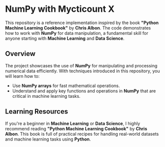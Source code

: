 # NumPy with Mycticount X

This repository is a reference implementation inspired by the book **"Python Machine Learning Cookbook"** by **Chris Albon**. The code demonstrates how to work with **NumPy** for data manipulation, a fundamental skill for anyone starting with **Machine Learning** and **Data Science**.

## Overview

The project showcases the use of **NumPy** for manipulating and processing numerical data efficiently. With techniques introduced in this repository, you will learn how to:
- Use **NumPy arrays** for fast mathematical operations.
- Understand and apply key functions and operations in **NumPy** that are critical in machine learning tasks.

## Learning Resources

If you're a beginner in **Machine Learning** or **Data Science**, I highly recommend reading **"Python Machine Learning Cookbook"** by **Chris Albon**. This book is full of practical recipes for handling real-world datasets and machine learning tasks using **Python**.
